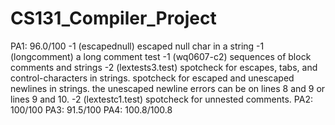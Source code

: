 # CS131_Compiler_Project
PA1: 96.0/100
	-1 (escapednull)	 escaped null char in a string
	-1 (longcomment)	 a long comment test
	-1 (wq0607-c2)	 sequences of block comments and strings
	-2 (lextests3.test) spotcheck for escapes, tabs, and control-characters in strings. spotcheck for escaped and unescaped newlines in strings. the unescaped newline errors can be on lines 8 and 9 or lines 9 and 10. 
	-2 (lextestc1.test) spotcheck for unnested comments. 
PA2: 100/100
PA3: 91.5/100
PA4: 100.8/100.8